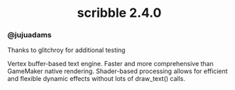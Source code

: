 <h1 align="center">scribble 2.4.0</h1>

### @jujuadams
Thanks to glitchroy for additional testing

Vertex buffer-based text engine. Faster and more comprehensive than GameMaker native rendering. Shader-based processing allows for efficient and flexible dynamic effects without lots of draw_text() calls.
